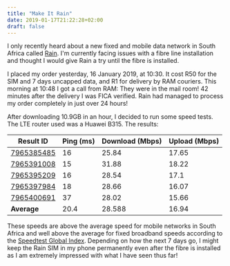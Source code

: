 ```yaml
---
title: "Make It Rain"
date: 2019-01-17T21:22:28+02:00
draft: false
---
```


I only recently heard about a new fixed and mobile data network in South Africa called [Rain](https://rain.co.za).
I'm currently facing issues with a fibre line installation and thought I would give Rain a try until the fibre is installed.

I placed my order yesterday, 16 January 2019, at 10:30. It cost R50 for the SIM and 7 days uncapped data, and R1 for delivery by RAM couriers.
This morning at 10:48 I got a call from RAM: They were in the mail room! 42 minutes after the delivery I was FICA verified. 
Rain had managed to process my order completely in just over 24 hours!

After downloading 10.9GB in an hour, I decided to run some speed tests. The LTE router used was a Huawei B315. The results:

| Result ID                                                | Ping (ms) | Download (Mbps) | Upload (Mbps) |
|----------------------------------------------------------|-----------|-----------------|---------------|
| [7965385485](http://www.speedtest.net/result/7965385485) | 16        | 25.84           | 17.65         |
| [7965391008](http://www.speedtest.net/result/7965391008) | 15        | 31.88           | 18.22         |
| [7965395209](http://www.speedtest.net/result/7965395209) | 16        | 28.54           | 17.1          |
| [7965397984](http://www.speedtest.net/result/7965397984) | 18        | 28.66           | 16.07         |
| [7965400691](http://www.speedtest.net/result/7965400691) | 37        | 28.02           | 15.66         |
| **Average**                                              | 20.4      | 28.588          | 16.94         |

These speeds are above the average speed for mobile networks in South Africa and well above the average for fixed broadband speeds according to the [Speedtest Global Index](https://www.speedtest.net/global-index).
Depending on how the next 7 days go, I might keep the Rain SIM in my phone permanently even after the fibre is installed as I am extremely impressed with what I have seen thus far!